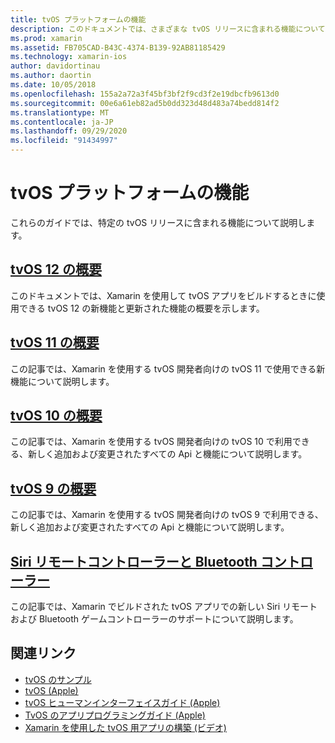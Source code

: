 ```yaml
---
title: tvOS プラットフォームの機能
description: このドキュメントでは、さまざまな tvOS リリースに含まれる機能について説明する記事へのリンクを示します。 また、Siri リモートコントローラーと Bluetooth コントローラーについて説明しているドキュメントへのリンクもあります。
ms.prod: xamarin
ms.assetid: FB705CAD-B43C-4374-B139-92AB81185429
ms.technology: xamarin-ios
author: davidortinau
ms.author: daortin
ms.date: 10/05/2018
ms.openlocfilehash: 155a2a72a3f45bf3bf2f9cd3f2e19dbcfb9613d0
ms.sourcegitcommit: 00e6a61eb82ad5b0dd323d48d483a74bedd814f2
ms.translationtype: MT
ms.contentlocale: ja-JP
ms.lasthandoff: 09/29/2020
ms.locfileid: "91434997"
---
```

# <a name="tvos-platform-features"></a>tvOS プラットフォームの機能

これらのガイドでは、特定の tvOS リリースに含まれる機能について説明します。

## <a name="introduction-to-tvos-12"></a>[tvOS 12 の概要](~/ios/tvos/platform/introduction-to-tvos12/index.md)

このドキュメントでは、Xamarin を使用して tvOS アプリをビルドするときに使用できる tvOS 12 の新機能と更新された機能の概要を示します。

## <a name="introduction-to-tvos-11"></a>[tvOS 11 の概要](~/ios/tvos/platform/introduction-to-tvos11.md)

この記事では、Xamarin を使用する tvOS 開発者向けの tvOS 11 で使用できる新機能について説明します。

## <a name="introduction-to-tvos-10"></a>[tvOS 10 の概要](~/ios/tvos/platform/introduction-to-tvos10/index.md)

この記事では、Xamarin を使用する tvOS 開発者向けの tvOS 10 で利用できる、新しく追加および変更されたすべての Api と機能について説明します。

## <a name="introduction-to-tvos-9"></a>[tvOS 9 の概要](~/ios/tvos/platform/tvos9.md)

この記事では、Xamarin を使用する tvOS 開発者向けの tvOS 9 で利用できる、新しく追加および変更されたすべての Api と機能について説明します。

## <a name="siri-remote-and-bluetooth-controllers"></a>[Siri リモートコントローラーと Bluetooth コントローラー](~/ios/tvos/platform/remote-bluetooth.md)

この記事では、Xamarin でビルドされた tvOS アプリでの新しい Siri リモートおよび Bluetooth ゲームコントローラーのサポートについて説明します。

## <a name="related-links"></a>関連リンク

- [tvOS のサンプル](/samples/browse/?products=xamarin&term=Xamarin.iOS%2btvOS)
- [tvOS (Apple)](https://developer.apple.com/tvos/)
- [tvOS ヒューマンインターフェイスガイド (Apple)](https://developer.apple.com/tvos/human-interface-guidelines/)
- [TvOS のアプリプログラミングガイド (Apple)](https://developer.apple.com/library/prerelease/tvos/documentation/General/Conceptual/AppleTV_PG/)
- [Xamarin を使用した tvOS 用アプリの構築 (ビデオ)](https://university.xamarin.com/lightninglectures/tvos-with-xamarin)
